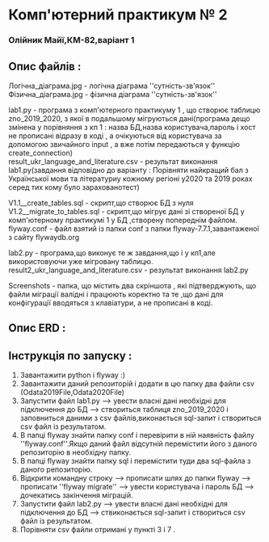 # Комп'ютерний практикум № 2 
### Олійник Майї,КМ-82,варіант 1

## Опис файлів :
  Логічна_діаграма.jpg - логічна діаграма ''сутність-зв'язок''  
  Фізична_діаграма.jpg - фізична діаграма ''сутність-зв'язок''  
  
  lab1.py - програма з комп'ютерного практикуму 1 , що створює таблицю zno_2019_2020, з якої в подальшому мігруються дані(програма дещо змінена у порівняння з кп 1 : назва БД,назва користувача,пароль і хост не прописані відразу в коді , а очікуються від користувача за допомогою звичайного input , а вже потім передаються у функцію create_connection)   
  result_ukr_language_and_literature.csv - результат виконання lab1.py(завдання відповідно до варіанту : Порівняти найкращий бал з Української мови та літературиу кожному регіоні у2020 та 2019 роках серед тих кому було зарахованотест)
  
  V1.1__create_tables.sql - скрипт,що створює БД з нуля   
  V1.2__migrate_to_tables.sql - скрипт,що мігрує дані зі створеної БД у комп'ютерному практикумі 1 у БД ,створену попереднім файлом.  
  flyway.conf - файл взятий із папки conf з папки flyway-7.7.1,завантаженої з сайту flywaydb.org  
  
  lab2.py - програма,що виконує те ж завдання,що і у кп1,але використовуючи уже мігровану таблицю.  
  result2_ukr_language_and_literature.csv - результат виконання lab2.py  
  
  Screenshots - папка, що містить два скріншота , які підтверджують, що файли міграції валідні і працюють коректно та те ,що дані для конфігурації вводяться з клавіатури, а не прописані в коді.

## Опис ERD :

## Інструкція по запуску :
1. Завантажити python і flyway :)  
2. Завантажити даний репозиторій і додати в цю папку два файли csv (Odata2019File,Odata2020File)
3. Запустити файл lab1.py --> увести власні дані необхідні для підключення до БД --> створиться таблиця zno_2019_2020 і заповниться даними з csv файлів,виконається sql-запит і створиться csv файл із результатом.
4. В папці flyway знайти папку conf і перевірити в ній наявність файлу ''flyway.conf''.Якщо даний файл відсутній перемістити його з даного репозиторію в необхідну папку.
5. В папці flyway знайти папку sql і перемістити туди два sql-файла з даного репозиторію.
6. Відкрити командну строку --> прописати шлях до папки flyway --> прописати ''flyway migrate'' --> увести користувача і пароль БД --> дочекатись закінчення міграцій.
7. Запустити файл lab2.py --> увести власні дані необхідні для підключення до БД --> ствиконається sql-запит і створиться csv файл із результатом. 
8. Порівняти csv файли отримані у пункті 3 і 7 .
